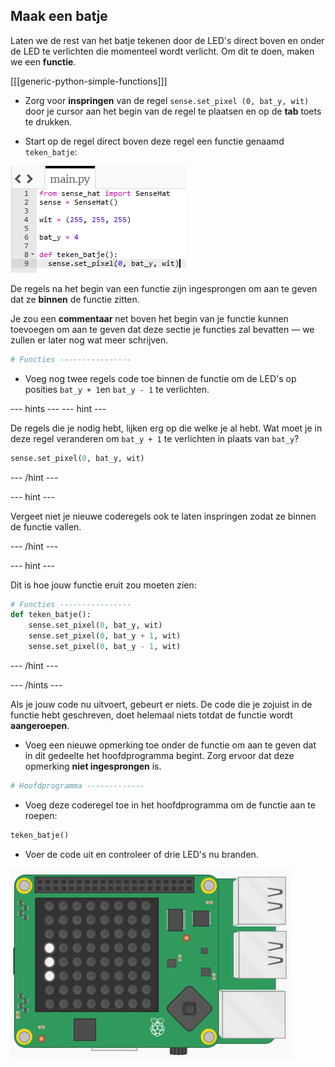 ## Maak een batje

Laten we de rest van het batje tekenen door de LED's direct boven en onder de LED te verlichten die momenteel wordt verlicht. Om dit te doen, maken we een **functie**.

[[[generic-python-simple-functions]]]

+ Zorg voor **inspringen** van de regel `sense.set_pixel (0, bat_y, wit)` door je cursor aan het begin van de regel te plaatsen en op de **tab** toets te drukken.

+ Start op de regel direct boven deze regel een functie genaamd `teken_batje`:

![Ingesprongen deel van functie](images/indented-in-function.png)

De regels na het begin van een functie zijn ingesprongen om aan te geven dat ze **binnen** de functie zitten.

Je zou een **commentaar** net boven het begin van je functie kunnen toevoegen om aan te geven dat deze sectie je functies zal bevatten — we zullen er later nog wat meer schrijven.

```python
# Functies ----------------
```

+ Voeg nog twee regels code toe binnen de functie om de LED's op posities `bat_y + 1`en `bat_y - 1` te verlichten.

--- hints --- --- hint ---

De regels die je nodig hebt, lijken erg op die welke je al hebt. Wat moet je in deze regel veranderen om `bat_y + 1` te verlichten in plaats van `bat_y`?

```python
sense.set_pixel(0, bat_y, wit)
```

--- /hint ---

--- hint ---

Vergeet niet je nieuwe coderegels ook te laten inspringen zodat ze binnen de functie vallen.

--- /hint ---

--- hint ---

Dit is hoe jouw functie eruit zou moeten zien:

```python
# Functies ----------------
def teken_batje():
    sense.set_pixel(0, bat_y, wit)
    sense.set_pixel(0, bat_y + 1, wit)
    sense.set_pixel(0, bat_y - 1, wit)
```

--- /hint ---

--- /hints ---

Als je jouw code nu uitvoert, gebeurt er niets. De code die je zojuist in de functie hebt geschreven, doet helemaal niets totdat de functie wordt **aangeroepen**.

+ Voeg een nieuwe opmerking toe onder de functie om aan te geven dat in dit gedeelte het hoofdprogramma begint. Zorg ervoor dat deze opmerking **niet ingesprongen** is.

```python
# Hoofdprogramma -------------
```

+ Voeg deze coderegel toe in het hoofdprogramma om de functie aan te roepen:

```python
teken_batje()
```

+ Voer de code uit en controleer of drie LED's nu branden.

![Drie LED's](images/three-leds.png)
